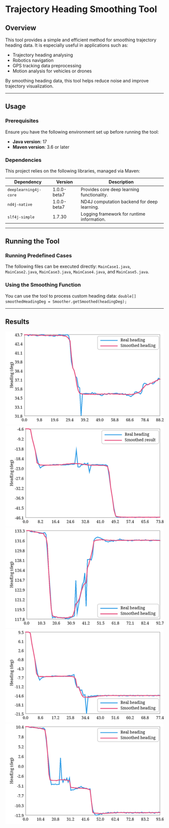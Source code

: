 # Trajectory Heading Smoothing Tool

## Overview
This tool provides a simple and efficient method for smoothing trajectory heading data. It is especially useful in applications such as:
- Trajectory heading analysing
- Robotics navigation
- GPS tracking data preprocessing
- Motion analysis for vehicles or drones

By smoothing heading data, this tool helps reduce noise and improve trajectory visualization.

---

## Usage

### Prerequisites
Ensure you have the following environment set up before running the tool:
- **Java version**: 17
- **Maven version**: 3.6 or later

### Dependencies
This project relies on the following libraries, managed via Maven:

| Dependency                  | Version          | Description                              |
|-----------------------------|------------------|------------------------------------------|
| `deeplearning4j-core`       | 1.0.0-beta7      | Provides core deep learning functionality. |
| `nd4j-native`               | 1.0.0-beta7      | ND4J computation backend for deep learning. |
| `slf4j-simple`              | 1.7.30           | Logging framework for runtime information.|


---

## Running the Tool

### Running Predefined Cases
The following files can be executed directly:
`MainCase1.java`,
`MainCase2.java`,
`MainCase3.java`,
`MainCase4.java`, and
`MainCase5.java`.

### Using the Smoothing Function
You can use the tool to process custom heading data:
``double[] smoothedHeadingDeg = Smoother.getSmoothed(headingDeg);``

---

## Results
![Case 1](./Case1.png)
![Case 2](./Case2.png)
![Case 3](./Case3.png)
![Case 4](./Case4.png)
![Case 5](./Case5.png)


